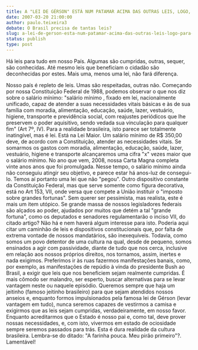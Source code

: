 ```yaml
---
title: A "LEI DE GÉRSON" ESTÁ NUM PATAMAR ACIMA DAS OUTRAS LEIS, LOGO, PARA QUE MAIS LEIS?
date: 2007-03-20 21:00:00
author: paulo.teixeira3
debate: O Brasil precisa de tantas leis?
slug: a-lei-de-gerson-esta-num-patamar-acima-das-outras-leis-logo-para-que-mais-leis
status: publish 
type: post
---
```


Há leis para tudo em nosso País. Algumas são cumpridas, outras, sequer, são conhecidas. Até mesmo leis que beneficiam o cidadão são deconhecidas por estes. Mais uma, menos uma lei, não fará diferença.  

Nosso país é repleto de leis. Umas são respeitadas, outras não. Começando por nossa Constituição Federal de 1988, podemos observar o que nos diz sobre o salário mínimo: "salário mínimo , fixado em lei, nacionalmente unificado, capaz de atender a suas necessidades vitais básicas e às de sua família com moradia, alimentação, educação, saúde, lazer, vestuário, higiene, transporte e previdência social, com reajustes periódicos que lhe preservem o poder aquisitivo, sendo vedada sua vinculação para qualquer fim" (Art 7º, IV). Para a realidade brasileira, isto parece ser totalmente inatingível, mas é lei. Está na Lei Maior. Um salário mínimo de R$ 350,00 deve, de acordo com a Constituição, atender as necessidades vitais. Se somarmos os gastos com moradia, alimentação, educação, saúde, lazer, vestuário, higiene e transporte alcançaremos uma cifra "x" vezes maior que o salário mínimo. No ano que vem, 2008, nossa Carta Magna completa vinte anos anos que foi promulgada. Nesse tempo, o salário mínimo ainda não conseguiu atingir seu objetivo, e parece estar há anos-luz de consegui-lo. Temos aí portanto uma lei que não "pegou". Outro dispositivo constante da Constituição Federal, mas que serve somente como figura decorativa, está no Art 153, VII, onde versa que compete a União instituir o "imposto sobre grandes fortunas". Sem querer ser pessimista, mas realista, este é mais um item utópico. Se grande massa de nossos legisladores federais são alçados ao poder, ajudados por muitos que detém a tal "grande fortuna", como os deputados e senadores regulamentarão o inciso VII, do citado artigo? Não há e nem haverá algum interesse para isto. Poderia aqui citar um caminhão de leis e dispositivos constitucionais que, por falta de extrema vontade de nossos mandatários, são inexequíveis. Todavia, como somos um povo detentor de uma cultura na qual, desde de pequeno, somos ensinados a agir com passividade, diante de tudo que nos cerca, inclusive em relação aos nossos próprios direitos, nos tornamos, assim, inertes e nada exigimos. Preferimos ir às ruas fazermos manifestações banais, como, por exemplo, as manifestações de repúdio à vinda do presidente Bush ao Brasil, a exigir que leis que nos beneficiem sejam realmente cumpridas. É mais cômodo ser malandro, ser esperto, buscar alternativas para se levar vantagem neste ou naquele episódio. Queremos sempre que haja um jeitinho (famoso jeitinho brasileiro) para que sejam atendidos nossos anseios e, enquanto formos impulsionados pela famosa lei de Gérson (levar vantagem em tudo), nunca seremos capazes de vestirmos a camisa e exigirmos que as leis sejam cumpridas, verdadeiramente, em nosso favor. Enquanto acreditarmos que o Estado é nosso pai e, como tal, deve prover nossas necessidades, e, com isto, vivermos em estado de ociosidade sempre seremos passados para trás. Esta é dura realidade da cultura brasileira. Lembra-se do ditado: "A farinha pouca. Meu pirão primeiro"?. Lamentável!
